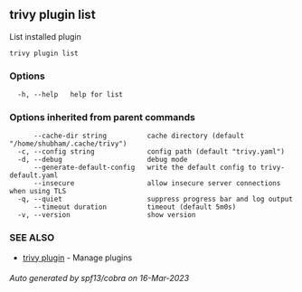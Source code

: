 ## trivy plugin list

List installed plugin

```
trivy plugin list
```

### Options

```
  -h, --help   help for list
```

### Options inherited from parent commands

```
      --cache-dir string          cache directory (default "/home/shubham/.cache/trivy")
  -c, --config string             config path (default "trivy.yaml")
  -d, --debug                     debug mode
      --generate-default-config   write the default config to trivy-default.yaml
      --insecure                  allow insecure server connections when using TLS
  -q, --quiet                     suppress progress bar and log output
      --timeout duration          timeout (default 5m0s)
  -v, --version                   show version
```

### SEE ALSO

* [trivy plugin](trivy_plugin.md)	 - Manage plugins

###### Auto generated by spf13/cobra on 16-Mar-2023
